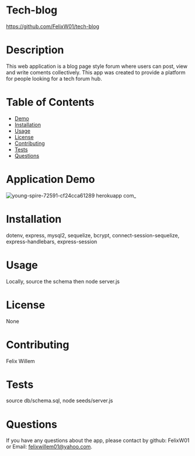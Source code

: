 # Tech-blog

https://github.com/FelixW01/tech-blog

# Description

This web application is a blog page style forum where users can post, view and write coments collectively. This app was created to provide a platform for people looking for a tech forum hub.

# Table of Contents
- [Demo](#demo)
- [Installation](#installation)
- [Usage](#usage)
- [License](#license)
- [Contributing](#contributing)
- [Tests](#tests)
- [Questions](#questions)

# Application Demo
![young-spire-72591-cf24cca61289 herokuapp com_](https://github.com/FelixW01/tech-blog/assets/90164142/9bab5449-03a5-4f0c-9290-4c6711207209)

# Installation

dotenv, express, mysql2, sequelize, bcrypt, connect-session-sequelize, express-handlebars, express-session

# Usage

Locally, source the schema then node server.js

# License

None

# Contributing

Felix Willem

# Tests

source db/schema.sql, node seeds/server.js

# Questions

If you have any questions about the app, please contact by github: FelixW01 or Email: felixwillem01@yahoo.com.
